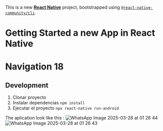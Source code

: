 This is a new [**React Native**](https://reactnative.dev) project, bootstrapped using [`@react-native-community/cli`](https://github.com/react-native-community/cli).

# Getting Started a new App in React Native

# Navigation 18

## Development
1. Clonar proyecto
2. Instalar dependencias ```npm install```
3. Ejecutar el proyecto ```npx react-native run-android```

The aplication look like this :
![WhatsApp Image 2025-03-28 at 01 26 44](https://github.com/user-attachments/assets/6c9d7e92-a11c-46c4-b540-9860fdc9d499)
![WhatsApp Image 2025-03-28 at 01 26 43](https://github.com/user-attachments/assets/6af704be-602f-4bca-a307-7a5c7bef544c)
